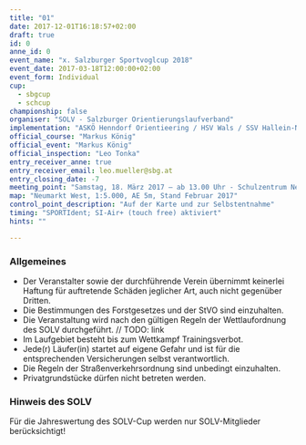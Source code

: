 ```yaml
---
title: "01"
date: 2017-12-01T16:18:57+02:00
draft: true
id: 0
anne_id: 0
event_name: "x. Salzburger Sportvoglcup 2018"
event_date: 2017-03-18T12:00:00+02:00
event_form: Individual
cup:
  - sbgcup
  - schcup
championship: false
organiser: "SOLV - Salzburger Orientierungslaufverband"
implementation: "ASKÖ Henndorf Orientieering / HSV Wals / SSV Hallein-Neualm" 
official_course: "Markus König"
official_event: "Markus König"
official_inspection: "Leo Tonka"
entry_receiver_anne: true
entry_receiver_email: leo.mueller@sbg.at
entry_closing_date: -7
meeting_point: "Samstag, 18. März 2017 – ab 13.00 Uhr - Schulzentrum Neumarkt/Wallersee - Lageplan < ... Google Maps> oder GPS: 47.9420154,13.220623"
map: "Neumarkt West, 1:5.000, AE 5m, Stand Februar 2017"
control_point_description: "Auf der Karte und zur Selbstentnahme"
timing: "SPORTIdent; SI-Air+ (touch free) aktiviert"
hints: ""

---
```


### Allgemeines

- Der Veranstalter sowie der durchführende Verein übernimmt keinerlei Haftung für auftretende Schäden jeglicher Art, auch nicht gegenüber Dritten.
- Die Bestimmungen des Forstgesetzes und der StVO sind einzuhalten.
- Die Veranstaltung wird nach den gültigen Regeln der Wettlaufordnung des SOLV durchgeführt. // TODO: link
- Im Laufgebiet besteht bis zum Wettkampf Trainingsverbot.
- Jede(r) Läufer(in) startet auf eigene Gefahr und ist für die entsprechenden Versicherungen selbst verantwortlich.
- Die Regeln der Straßenverkehrsordnung sind unbedingt einzuhalten.
- Privatgrundstücke dürfen nicht betreten werden.

### Hinweis des SOLV
Für die Jahreswertung des SOLV-Cup werden nur SOLV-Mitglieder berücksichtigt!